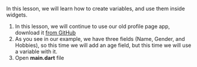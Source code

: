 ​In this lesson, we will learn how to create variables, and use them inside widgets.

1. In this lesson, we will continue to use our old profile page app, download it [from GitHub](https://github.com/Northwest-content/flutter_profile_page_app)
2. As you see in our example, we have three fields (Name, Gender, and Hobbies), so this time we will add an age field, but this time we will use a variable with it.
3. Open **main.dart** file
